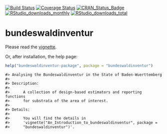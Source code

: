 <!-- README.md is generated from README.Rmd. Please edit that file -->
[![Build Status](https://travis-ci.org/fvafrCU/bundeswaldinventur.svg?branch=master)](https://travis-ci.org/fvafrCU/bundeswaldinventur)
[![Coverage Status](https://codecov.io/github/fvafrCU/bundeswaldinventur/coverage.svg?branch=master)](https://codecov.io/github/fvafrCU/bundeswaldinventur?branch=master)
[![CRAN_Status_Badge](https://www.r-pkg.org/badges/version/bundeswaldinventur)](https://cran.r-project.org/package=bundeswaldinventur)
[![RStudio_downloads_monthly](https://cranlogs.r-pkg.org/badges/bundeswaldinventur)](https://cran.r-project.org/package=bundeswaldinventur)
[![RStudio_downloads_total](https://cranlogs.r-pkg.org/badges/grand-total/bundeswaldinventur)](https://cran.r-project.org/package=bundeswaldinventur)
 

# bundeswaldinventur
Please read the
[vignette](https://htmlpreview.github.io/?https://github.com/fvafrCU/bundeswaldinventur/blob/master/inst/doc/An_Introduction_to_bundeswaldinventur.html).

Or, after installation, the help page:

```r
help("bundeswaldinventur-package", package = "bundeswaldinventur")
```

```
#> Analysing the Bundeswaldinventur in the State of Baden-Wuerttemberg
#> 
#> Description:
#> 
#>      A collection of design-based estimators and reporting functions
#>      for substrata of the area of interest.
#> 
#> Details:
#> 
#>      You will find the details in
#>      'vignette("An_Introduction_to_bundeswaldinventur", package =
#>      "bundeswaldinventur")'.
```


